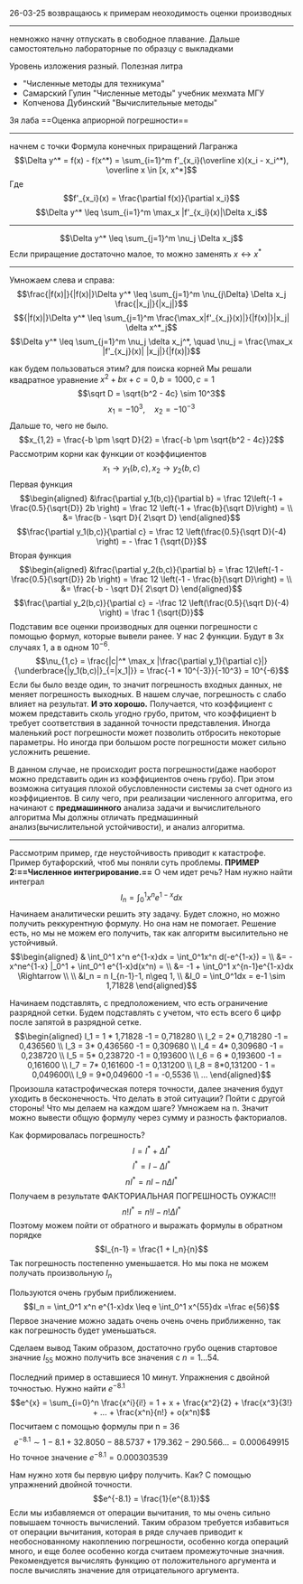 26-03-25
возвращаюсь к примерам 
неоходимость оценки производных

---
немножко начну отпускать в свободное плавание. Дальше самостоятельно лабораторные по образцу с выкладками

Уровень изложения разный.
Полезная литра
- "Численные методы для техникума"
- Самарский Гулин "Численные методы" учебник мехмата МГУ
- Копченова Дубинский "Вычислительные методы"

3я лаба ==Оценка априорной погрешности==

---

начнем с точки 
Формула конечных приращений Лагранжа
$$\Delta y^* = f(x) - f(x^*) = \sum_{i=1}^m f'_{x_i}(\overline x)(x_i - x_i^*), \overline x \in [x, x^*]$$
Где 
$$f'_{x_i}(x) = \frac{\partial f(x)}{\partial x_i}$$
$$\Delta y^* \leq \sum_{i=1}^m \max_x |f'_{x_i}(x)|\Delta x_i$$

---
$$\Delta y^* \leq \sum_{j=1}^m \nu_j \Delta x_j$$
Если приращение достаточно малое, то можно заменять $x \leftrightarrow x^*$

---
Умножаем слева и справа:
$$\frac{|f(x)|}{|f(x)|}\Delta y^* \leq \sum_{j=1}^m \nu_{j\Delta} \Delta x_j \frac{|x_j|}{|x_j|}$$
$${|f(x)|}\Delta y^* \leq \sum_{j=1}^m \frac{\max_x|f'_{x_j}(x)|}{|f(x)|}|x_j| \delta x^*_j$$
$$\Delta y^* \leq \sum_{j=1}^m \nu_j \delta x_j^*, \quad \nu_j = \frac{\max_x |f'_{x_j}(x)| |x_j|}{|f(x)|}$$

как будем пользоваться этим? для поиска корней
Мы решали квадратное уравнение  $x^2 + bx + c = 0, b = 1000, c = 1$
$$\sqrt D = \sqrt{b^2 - 4c} \sim 10^3$$
$$x_1 = -10^3, \quad x_2 = -10^{-3}$$
Дальше то, чего не было.
$$x_{1,2} = \frac{-b \pm \sqrt D}{2} = \frac{-b \pm \sqrt{b^2 - 4c}}2$$
Рассмотрим корни как функции от коэффициентов
$$x_1 \rightarrow y_1(b,c), x_2 \rightarrow y_2(b,c)$$
Первая функция
$$\begin{aligned}
&\frac{\partial y_1(b,c)}{\partial b} = \frac 12\left(-1 + \frac{0.5}{\sqrt{D}} 2b \right) = \frac 12 \left(-1 + \frac{b}{\sqrt D}\right) = \\
&= \frac{b - \sqrt D}{ 2\sqrt D}
\end{aligned}$$
$$\frac{\partial y_1(b,c)}{\partial c} = \frac 12 \left(\frac{0.5}{\sqrt D}(-4)  \right) = - \frac 1 {\sqrt{D}}$$
Вторая функция
$$\begin{aligned}
&\frac{\partial y_2(b,c)}{\partial b} = \frac 12\left(-1 - \frac{0.5}{\sqrt{D}} 2b \right) = \frac 12 \left(-1 - \frac{b}{\sqrt D}\right) = \\
&= \frac{-b - \sqrt D}{ 2\sqrt D}
\end{aligned}$$
$$\frac{\partial y_2(b,c)}{\partial c} = -\frac 12 \left(\frac{0.5}{\sqrt D}(-4)  \right) =  \frac 1 {\sqrt{D}}$$
Подставим все оценки производных для оценки погрешности с помощью формул, которые вывели ранее. У нас 2 функции. Будут в 3х случаях 1, а в одном $10^{-6}$.
$$\nu_{1,c} 
= \frac{|c|^* \max_x |\frac{\partial y_1}{\partial c}|}{\underbrace{|y_1(b,c)|}_{=|x_1|}}
= \frac{-1 * 10^{-3}}{-10^3} = 10^{-6}$$
Если бы было везде один, то значит погрешность входных данных, не меняет погрешность выходных. В нашем случае, погрешность c слабо влияет на результат. **И это хорошо.**
Получается, что коэффициент c можем представить сколь угодно грубо, притом, что коэффициент b требует соответствия в заданной точности представления.
Иногда маленький рост погрешности может позволить отбросить некоторые параметры. Но иногда при большом росте погрешности может сильно усложнить решение.

В данном случае, не происходит роста погрешности(даже наоборот можно представить один из коэффициентов очень грубо). При этом возможна ситуация плохой обусловленности системы за счет одного из коэффициентов. В силу чего, при реализации численного алгоритма, его начинают с **предмашинного** анализа задачи и вычислительного алгоритма
Мы должны отличать предмашинный анализ(вычислительной устойчивости), и анализ алгоритма.

---
Рассмотрим пример, где неустойчивость приводит к катастрофе. Пример бутафорский, чтоб мы поняли суть проблемы. 
**ПРИМЕР 2:==Численное интегрирование.==**
О чем идет речь?
Нам нужно найти интеграл
$$I_n = \int_0^1 x^n e^{1-x}dx$$
Начинаем аналитически решить эту задачу. Будет сложно, но можно получить реккурентную формулу. Но она нам не помогает.
Решение есть, но мы не можем его получить, так как алгоритм высилительно не устойчивый.
$$\begin{aligned}
& \int_0^1 x^n e^{1-x}dx = \int_0^1x^n d(-e^{1-x}) = \\
&= -x^ne^{1-x} |_0^1 + \int_0^1 e^{1-x}d(x^n) = \\
&= -1 + \int_0^1 x^{n-1}e^{1-x}dx \Rightarrow \\
\\
&I_n = n I_{n-1}-1, n\geq 1, \\
&I_0 = \int_0^1dx = e-1 \sim 1,71828
\end{aligned}$$

Начинаем подставлять, с предположением, что есть ограничение разрядной сетки. Будем подставлять с учетом, что есть всего 6 цифр после запятой в разрядной сетке.
$$\begin{aligned}
I_1 = 1 * 1,71828 -1 = 0,718280 \\
I_2 = 2* 0,718280 -1 = 0,436560 \\
I_3 = 3* 0,436560 -1 = 0,309680 \\
I_4 = 4* 0,309680 -1 = 0,238720 \\
I_5 = 5* 0,238720 -1 = 0,193600 \\
I_6 = 6 * 0,193600 -1 = 0,161600 \\
I_7 = 7* 0,161600 -1 = 0,131200 \\
I_8 = 8*0,131200 - 1 = 0,049600\\
I_9 = 9*0,049600 -1 = -0,5536 \\
...
\end{aligned}$$
Произошла катастрофическая потеря точности, далее значения будут уходить в бесконечность. Что делать в этой ситуации? 
Пойти с другой стороны! 
Что мы делаем на каждом шаге? Умножаем на n. Значит можно вывести общую формулу через сумму и разность факториалов. 

Как формировалась погрешность?
$$I = I^* + \Delta I^*$$
$$I^* = I - \Delta I^*$$
$$nI^* = nI - n\Delta I^*$$
Получаем в результате ФАКТОРИАЛЬНАЯ ПОГРЕШНОСТЬ ОУЖАС!!!
$$n! I^* = n!I - n! \Delta I^*$$
Поэтому можем пойти от обратного и выражать формулы в обратном порядке
$$I_{n-1} = \frac{1 + I_n}{n}$$
Так погрешность постепенно уменьшается. Но мы пока не можем получать произвольную $I_n$

Пользуются очень грубым приближением.
$$I_n = \int_0^1 x^n e^{1-x}dx \leq e \int_0^1 x^{55}dx =\frac e{56}$$
Первое значение можно задать очень очень очень приближенно, так как погрешность будет уменьшаться. 

Сделаем вывод
Таким образом, достаточно грубо оценив стартовое значние $I_{55}$ можно получить все значения с $n = 1 ... 54$.

Последний пример в оставшиеся 10 минут.
Упражнения с двойной точностью. Нужно найти $e^{-8.1}$
$$e^{x} = \sum_{i=0}^n \frac{x^i}{i!} = 1 + x + \frac{x^2}{2} + \frac{x^3}{3!} + ... + \frac{x^n}{n!} + o(x^n)$$
Посчитаем с помощью формулы при n = 36
$$e^{-8.1} \sim 1 - 8.1 + 32.8050 - 88.5737 + 179.362 -290.566 ... = 0.000649915$$
Но точное значение $e^{-8.1} = 0.000303539$

Нам нужно хотя бы первую цифру получить. Как? С помощью упражнений двойной точности.
$$e^{-8.1} = \frac{1}{e^{8.1}}$$
Если мы избавляемся от операции вычитания, то мы очень сильно повышаем точность вычислений.
Таким образом требуется избавиться от операции вычитания, которая в ряде случаев приводит к необоснованному накоплению погрешности, особенно когда операций много, и еще более особенно когда считаем промежуточные значния.
Рекомендуется вычислять функцию от положительного аргумента и после вычислять значение для отрицательного аргумента.